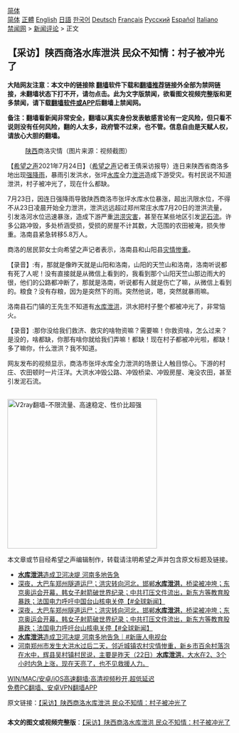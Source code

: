  <!-- 面包屑导航 --> <div class="breadcrumb"><!-- GTranslate: https://gtranslate.io/ -->  <div class="switcher notranslate">  <div class="selected">  <a href="#" onclick="return false;"> 简体</a>  </div>  <div class="option">  <a href="https://www.bannedbook.org" onclick="doGTranslate('zh-CN|zh-CN');jQuery('div.switcher div.selected a').html(jQuery(this).html());return false;" title="简体中文" class="nturl selected"> 简体</a>  <a href="https://www.bannedbook.org/zh-tw/" onclick="doGTranslate('zh-CN|zh-TW');jQuery('div.switcher div.selected a').html(jQuery(this).html());return false;" title="繁體中文" class="nturl"> 正體</a>  <a href="https://www.bannedbook.org/en/" onclick="doGTranslate('zh-CN|en');jQuery('div.switcher div.selected a').html(jQuery(this).html());return false;" title="English" class="nturl"> English</a>  <a href="https://www.bannedbook.org/ja/" onclick="doGTranslate('zh-CN|ja');jQuery('div.switcher div.selected a').html(jQuery(this).html());return false;" title="日本語" class="nturl"> 日語</a>  <a href="https://www.bannedbook.org/ko/" onclick="doGTranslate('zh-CN|ko');jQuery('div.switcher div.selected a').html(jQuery(this).html());return false;" title="한국어" class="nturl"> 한국어</a>  <a href="https://www.bannedbook.org/de/" onclick="doGTranslate('zh-CN|de');jQuery('div.switcher div.selected a').html(jQuery(this).html());return false;" title="Deutsch" class="nturl"> Deutsch</a>  <a href="https://www.bannedbook.org/fr/" onclick="doGTranslate('zh-CN|fr');jQuery('div.switcher div.selected a').html(jQuery(this).html());return false;" title="Français" class="nturl"> Français</a>  <a href="https://www.bannedbook.org/ru/" onclick="doGTranslate('zh-CN|ru');jQuery('div.switcher div.selected a').html(jQuery(this).html());return false;" title="Русский" class="nturl"> Русский</a>  <a href="https://www.bannedbook.org/es/" onclick="doGTranslate('zh-CN|es');jQuery('div.switcher div.selected a').html(jQuery(this).html());return false;" title="Español" class="nturl"> Español</a>  <a href="https://www.bannedbook.org/it/" onclick="doGTranslate('zh-CN|it');jQuery('div.switcher div.selected a').html(jQuery(this).html());return false;" title="Italiano" class="nturl"> Italiano</a>  </div>  </div>      <div class='breadcrumb-sub'><!-- Breadcrumb NavXT 6.3.0 --> <a href="https://www.bannedbook.org/" class="home">禁闻网</a> &gt; <a href="https://www.bannedbook.org/bnews/comments/" class="category">新闻评论</a> &gt; 正文</div></div><h2>【采访】陕西商洛水库泄洪 民众不知情：村子被冲光了</h2> <p class="notice"><b>大陆网友注意：本文中的链接除 <a href="https://github.com/bannedbook/fanqiang" >翻墙</a>软件下载和<a href="https://github.com/killgcd/justmysocks/blob/master/README.md">翻墙推荐</a>链接外全部为禁网链接，未翻墙状态下打不开，请勿点击。此为文字版禁闻，欲看图文视频完整版和更多禁闻，请下载<a href="https://github.com/bannedbook/fanqiang">翻墙软件或APP</a>后翻墙上禁闻网。</p><p>备注：翻墙看新闻非常安全，翻墙以真实身份发表敏感言论有一定风险，但只看不说则没有任何风险，翻的人太多，政府管不过来，也不管。信息自由是天赋人权，请放心大胆的翻墙。</b></p>  <div class="entry"> <figure> <p><figcaption><a href="https://www.bannedbook.org/bnews/tag/%e9%99%95%e8%a5%bf/" class="st_tag internal_tag" rel="tag" title="标签 陕西 下的日志">陕西</a>商洛灾情（图片来源：视频截图）</figcaption></figure> <p>【<span class='wp_keywordlink_affiliate'><a href="https://www.soundofhope.org" title="希望之声" target="_blank">希望之声</a></span>2021年7月24日】（<a href="https://www.bannedbook.org/bnews/tag/%e5%b8%8c%e6%9c%9b%e4%b9%8b%e5%a3%b0/" class="st_tag internal_tag" rel="tag" title="标签 希望之声 下的日志">希望之声</a>记者王倩采访报导）连日来陕西省商洛多地出现<a href="https://www.bannedbook.org/bnews/tag/%E5%BC%BA%E9%99%8D%E9%9B%A8/" class="st_tag internal_tag" rel="tag" title="标签 强降雨 下的日志">强降雨</a>，暴雨引发洪水，张坪<a href="https://www.bannedbook.org/bnews/tag/%e6%b0%b4%e5%ba%93/" class="st_tag internal_tag" rel="tag" title="标签 水库 下的日志">水库</a>全力<a href="https://www.bannedbook.org/bnews/tag/%E6%B3%84%E6%B4%AA/" class="st_tag internal_tag" rel="tag" title="标签 泄洪 下的日志">泄洪</a>造成下游受灾。有村民说不知道泄洪，村子被冲光了，现在什么都缺。</p> <p>7月23日，因连日强降雨导致陕西商洛市张坪水库水位暴涨，超出汛限水位，不得不从23日凌晨开始全力泄洪，泄洪远远超过郑州常庄水库7月20日的泄洪流量，引发洛河水位迅速暴涨，造成下游严重<a href="https://www.bannedbook.org/bnews/tag/%E6%B4%AA%E6%B6%9D%E7%81%BE%E5%AE%B3/" class="st_tag internal_tag" rel="tag" title="标签 洪涝灾害 下的日志">洪涝灾害</a>，甚至在某些地区引发<a href="https://www.bannedbook.org/bnews/tag/%E6%B3%A5%E7%9F%B3%E6%B5%81/" class="st_tag internal_tag" rel="tag" title="标签 泥石流 下的日志">泥石流</a>。许多公路冲毁，多处桥涵受损，受损的房屋不计其数，大范围的农田被淹，损失惨重。洛南县紧急转移5.8万人。</p>  <p>商洛的居民郭女士向希望之声记者表示，洛南县和山阳县<a href="https://www.bannedbook.org/bnews/tag/%E7%81%BE%E6%83%85%E6%83%A8%E9%87%8D/" class="st_tag internal_tag" rel="tag" title="标签 灾情惨重 下的日志">灾情惨重</a>。</p> <p>【录音】:有，那就是像昨天就是山阳和洛南，山阳的天竺山和洛南，洛南听说都有死了人呢！没有直接就是从微信上看到的，我看到那个山阳天竺山那边雨大的很，他们的公路都冲断了，那就是洛南，听说都有人就是伤亡了嘛，从微信上看到的。粮食？没有存粮，因为是突然下的雨。突然他说，嗯，突然就暴雨嘛。</p>  <p>洛南县石门镇的王先生不知道有<a href="https://www.bannedbook.org/bnews/tag/%E6%B0%B4%E5%BA%93%E6%B3%84%E6%B4%AA/" class="st_tag internal_tag" rel="tag" title="标签 水库泄洪 下的日志">水库泄洪</a>，洪水把村子整个都被冲光了，非常恼火。</p> <p>【录音】:那你没给我们救济、救灾的啥物资嘛？需要嘛！你救资啥，怎么过来？是没的，啥都缺，你那有啥你就给我们弄嘛！都缺！现在村子都被冲光啦，都缺！多了嘛你，什么泄洪？我不知道。</p>  <p>网友发布的视频显示，商洛市张坪水库全力泄洪的场景让人触目惊心。下游的村庄、农田顿时一片汪洋。大洪水冲毁公路、冲毁桥梁、冲毁房屋、淹没农田，甚至引发泥石流。</p> <p><br/><a href="https://github.com/bannedbook/fanqiang/wiki/V2ray%E6%9C%BA%E5%9C%BA"><img src="https://raw.githubusercontent.com/bannedbook/fanqiang/master/v2ss/images/v2free.jpg" width="336" alt="V2ray翻墙-不限流量、高速稳定、性价比超强"></a><br/></p>  <p>本文章或节目经希望之声编辑制作，转载请注明希望之声并包含原文标题及链接。 </p> <ul class='op-related-articles' title='相关阅读'> <li><a href='https://www.bannedbook.org/bnews/taiwannews/20210724/1593199.html' target='_blank'><b>水库泄洪</b>造成卫河决堤 河南多地告急</a></li> <li><a href='https://www.bannedbook.org/bnews/bannedvideo/20210724/1593148.html' target='_blank'>深夜，大巴车郑州隧道运尸；洪灾转向河北，邯郸<b>水库泄洪</b>，桥梁被冲垮；东京奥运会开幕，韩女子射箭破世界纪录；中共打压文件流出，新东方等教育股暴跌；法国电力呼吁中国台山核电关停【#全球新闻】</a></li> <li><a href='https://www.bannedbook.org/bnews/bannedvideo/20210724/1593079.html' target='_blank'>深夜，大巴车郑州隧道运尸；洪灾转向河北，邯郸<b>水库泄洪</b>，桥梁被冲垮；东京奥运会开幕，韩女子射箭破世界纪录；中共打压文件流出，新东方等教育股暴跌；法国电力呼吁台山核电关停【#全球新闻】</a></li> <li><a href='https://www.bannedbook.org/bnews/bannedvideo/20210723/1592807.html' target='_blank'><b>水库泄洪</b>造成卫河决堤 河南多地告急｜#新唐人电视台</a></li> <li><a href='https://www.bannedbook.org/bnews/bannedvideo/20210723/1592645.html' target='_blank'>河南郑州市发生大洪水过后二天，邻近城镇农村灾情惨重，新乡市百余村落泡在水中，辉县吴村镇村民说，主要是昨天（22日）<b>水库泄洪</b>，大水在2、3个小时内急上涨，现在天亮了，也不见救援人力。</a></li> </ul> <p class="texttj"> <a href="https://github.com/bannedbook/fanqiang/wiki/V2ray%E6%9C%BA%E5%9C%BA" target="_blank">WIN/MAC/安卓/iOS高速翻墙:高清视频秒开,超低延迟</a><br/> <a href="https://github.com/bannedbook/fanqiang/wiki/%E7%A6%81%E9%97%BB%E7%BD%91%E5%AE%89%E5%8D%93%E7%BF%BB%E5%A2%99%E6%96%B0%E9%97%BBAPP" target="_blank">免费PC翻墙、安卓VPN翻墙APP</a></p><p>原文链接：<a class="src_link"  href="https://www.soundofhope.org/post/528929" target="_blank">【采访】陕西商洛水库泄洪 民众不知情：村子被冲光了</a></p><a name='sharetosocial'></a>  <div style="margin-bottom:5px;padding-bottom:5px;clear:both"> <div id="archive-pix-1" class="banner-ads"> <!-- AuctionX Display platform tag START --> <div id="26318x728x90x621x_ADSLOT2" clicktrack="%%CLICK_URL_ESC%%"></div> <!-- AuctionX Display platform tag END --> </div> <div id="archive-pix-2" class="banner-ads"> <!-- AuctionX Display platform tag START --> <div id="26315x300x250x621x_ADSLOT2" clicktrack="%%CLICK_URL_ESC%%"></div> <!-- AuctionX Display platform tag END --> </div> </div>  <div id="archive-pix-1" class="banner-ads"> <!-- AuctionX Display platform tag START --> <div id="26318x728x90x621x_ADSLOT3" clicktrack="%%CLICK_URL_ESC%%"></div> <!-- AuctionX Display platform tag END --> </div> <div><b>本文的图文或视频完整版</b>：<a href='https://www.bannedbook.org/bnews/comments/20210724/1593569.html'>【采访】陕西商洛水库泄洪 民众不知情：村子被冲光了</a></div>  </div><!--END ENTRY--> 